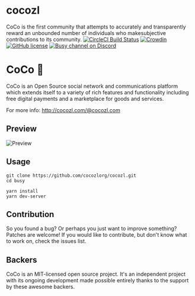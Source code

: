 # cocozl
CoCo is the first community that attempts to accurately and transparently reward an unbounded number​ ​of​ ​individuals​ ​who​ ​make​ ​​subjective​​ ​​contributions​​ ​to​ ​its​ ​community.
[![CircleCI Build Status](https://circleci.com/gh/busyorg/busy.svg?style=shield&circle-token=:circle-token)](https://circleci.com/gh/busyorg/busy)
[![Crowdin](http://d322cqt584bo4o.cloudfront.net/busy/localized.svg)](https://translate.busy.org/project/busy)
[![GitHub license](https://img.shields.io/badge/license-MIT-blue.svg)](https://raw.githubusercontent.com/busyorg/busy/new-design/LICENSE)
[![Busy channel on Discord](https://img.shields.io/badge/chat-discord-738bd7.svg)](https://discord.gg/G95rNZs)

# CoCo 🚀

CoCo is an Open Source social network and communications platform which extends itself to a variety of rich features and functionality including free digital payments and a marketplace for goods and services.

For more info: http://cocozl.com/@cocozl.com

## Preview
![Preview](https://user-images.githubusercontent.com/16245250/35974135-6fe56d5a-0d0a-11e8-99f6-a90d59696f82.png)

## Usage

```
git clone https://github.com/cocozlorg/cocozl.git
cd busy

yarn install
yarn dev-server
```

## Contribution
So you found a bug? Or perhaps you just want to improve something? Patches are welcome! If you would like to contribute, but don't know what to work on, check the issues list.

## Backers

CoCo is an MIT-licensed open source project. It's an independent project with its ongoing development made possible entirely thanks to the support by these awesome backers.
